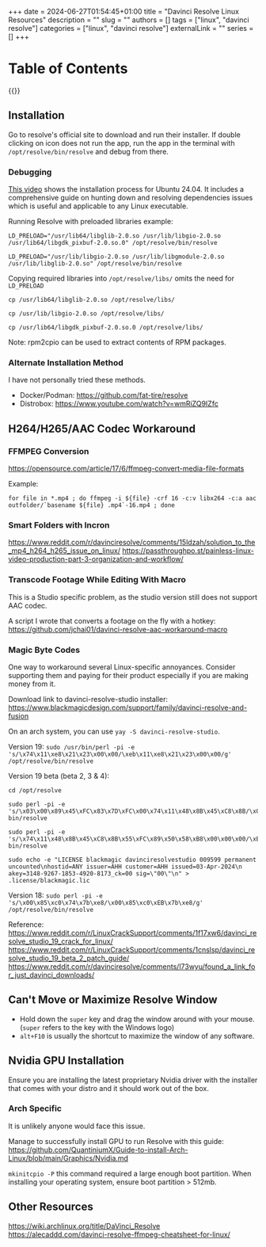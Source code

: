 +++ 
date = 2024-06-27T01:54:45+01:00
title = "Davinci Resolve Linux Resources"
description = ""
slug = ""
authors = []
tags = ["linux", "davinci resolve"]
categories = ["linux", "davinci resolve"]
externalLink = ""
series = []
+++

# Table of Contents

{{<toc>}}

## Installation

Go to resolve's official site to download and run their installer. If double clicking on icon does not run the app, run the app in the terminal with `/opt/resolve/bin/resolve` and debug from there.

### Debugging

[This video](https://www.youtube.com/watch?v=Y87MFmcy3lc) shows the installation process for Ubuntu 24.04. It includes a comprehensive guide on hunting down and resolving dependencies issues which is useful and applicable to any Linux executable.

Running Resolve with preloaded libraries example:

```
LD_PRELOAD="/usr/lib64/libglib-2.0.so /usr/lib/libgio-2.0.so /usr/lib64/libgdk_pixbuf-2.0.so.0" /opt/resolve/bin/resolve
```

```
LD_PRELOAD="/usr/lib/libgio-2.0.so /usr/lib/libgmodule-2.0.so /usr/lib/libglib-2.0.so" /opt/resolve/bin/resolve
```

Copying required libraries into `/opt/resolve/libs/` omits the need for `LD_PRELOAD`

```
cp /usr/lib64/libglib-2.0.so /opt/resolve/libs/

cp /usr/lib/libgio-2.0.so /opt/resolve/libs/

cp /usr/lib64/libgdk_pixbuf-2.0.so.0 /opt/resolve/libs/
```

Note: rpm2cpio can be used to extract contents of RPM packages.

### Alternate Installation Method

I have not personally tried these methods.

- Docker/Podman: https://github.com/fat-tire/resolve
- Distrobox: https://www.youtube.com/watch?v=wmRiZQ9IZfc

## H264/H265/AAC Codec Workaround

### FFMPEG Conversion

https://opensource.com/article/17/6/ffmpeg-convert-media-file-formats

Example:

```
for file in *.mp4 ; do ffmpeg -i ${file} -crf 16 -c:v libx264 -c:a aac outfolder/`basename ${file} .mp4`-16.mp4 ; done
```

### Smart Folders with Incron

https://www.reddit.com/r/davinciresolve/comments/15ldzah/solution_to_the_mp4_h264_h265_issue_on_linux/
https://passthroughpo.st/painless-linux-video-production-part-3-organization-and-workflow/

### Transcode Footage While Editing With Macro

This is a Studio specific problem, as the studio version still does not support AAC codec.

A script I wrote that converts a footage on the fly with a hotkey: https://github.com/jchai01/davinci-resolve-aac-workaround-macro

### Magic Byte Codes

One way to workaround several Linux-specific annoyances. Consider supporting them and paying for their product especially if you are making money from it.

Download link to davinci-resolve-studio installer: https://www.blackmagicdesign.com/support/family/davinci-resolve-and-fusion

On an arch system, you can use `yay -S davinci-resolve-studio`.

Version 19:
`sudo /usr/bin/perl -pi -e 's/\x74\x11\xe8\x21\x23\x00\x00/\xeb\x11\xe8\x21\x23\x00\x00/g' /opt/resolve/bin/resolve`

Version 19 beta (beta 2, 3 & 4):

```
cd /opt/resolve

sudo perl -pi -e 's/\x03\x00\x89\x45\xFC\x83\x7D\xFC\x00\x74\x11\x48\x8B\x45\xC8\x8B/\x03\x00\x89\x45\xFC\x83\x7D\xFC\x00\xEB\x11\x48\x8B\x45\xC8\x8B/g' bin/resolve

sudo perl -pi -e 's/\x74\x11\x48\x8B\x45\xC8\x8B\x55\xFC\x89\x50\x58\xB8\x00\x00\x00/\xEB\x11\x48\x8B\x45\xC8\x8B\x55\xFC\x89\x50\x58\xB8\x00\x00\x00/g' bin/resolve

sudo echo -e "LICENSE blackmagic davinciresolvestudio 009599 permanent uncounted\nhostid=ANY issuer=AHH customer=AHH issued=03-Apr-2024\n akey=3148-9267-1853-4920-8173_ck=00 sig=\"00\"\n" > .license/blackmagic.lic
```

Version 18:
`sudo perl -pi -e 's/\x00\x85\xc0\x74\x7b\xe8/\x00\x85\xc0\xEB\x7b\xe8/g' /opt/resolve/bin/resolve`

Reference:
https://www.reddit.com/r/LinuxCrackSupport/comments/1f17xw6/davinci_resolve_studio_19_crack_for_linux/
https://www.reddit.com/r/LinuxCrackSupport/comments/1cnslsp/davinci_resolve_studio_19_beta_2_patch_guide/
https://www.reddit.com/r/davinciresolve/comments/l73wyu/found_a_link_for_just_davinci_downloads/

## Can't Move or Maximize Resolve Window

- Hold down the `super` key and drag the window around with your mouse. (`super` refers to the key with the Windows logo)
- `alt+F10` is usually the shortcut to maximize the window of any software.

## Nvidia GPU Installation

Ensure you are installing the latest proprietary Nvidia driver with the installer that comes with your distro and it should work out of the box.

### Arch Specific

It is unlikely anyone would face this issue.

Manage to successfully install GPU to run Resolve with this guide:
https://github.com/QuantiniumX/Guide-to-install-Arch-Linux/blob/main/Graphics/Nvidia.md

`mkinitcpio -P` this command required a large enough boot partition. When installing your operating system, ensure boot partition > 512mb.

## Other Resources

https://wiki.archlinux.org/title/DaVinci_Resolve
https://alecaddd.com/davinci-resolve-ffmpeg-cheatsheet-for-linux/
